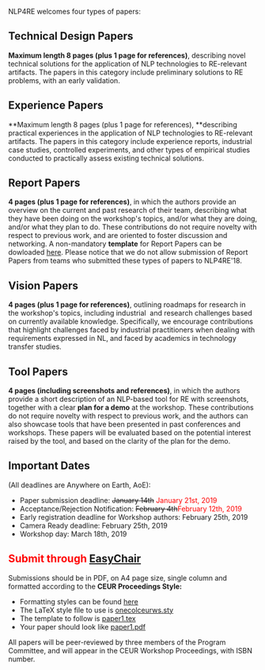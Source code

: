 NLP4RE welcomes four types of papers:

## Technical Design Papers

**Maximum length 8 pages (plus 1 page for references)**, describing novel technical solutions for the application of NLP technologies to RE-relevant artifacts. The papers in this category include preliminary solutions to RE problems, with an early validation.

## Experience Papers

**Maximum length 8 pages (plus 1 page for references), **describing practical experiences in the application of NLP technologies to RE-relevant artifacts. The papers in this category include experience reports, industrial case studies, controlled experiments, and other types of empirical studies conducted to practically assess existing technical solutions.

## Report Papers

**4 pages (plus 1 page for references)**, in which the authors provide an overview on the current and past research of their team, describing what they have been doing on the workshop's topics, and/or what they are doing, and/or what they plan to do. These contributions do not require novelty with respect to previous work, and are oriented to foster discussion and networking. A non-mandatory **template** for Report Papers can be dowloaded [here](http://fmt.isti.cnr.it/nlp4re/data/uploads/nlp4re-rp-template.pdf). Please notice that we do not allow submission of Report Papers from teams who submitted these types of papers to NLP4RE'18.

## Vision Papers

**4 pages (plus 1 page for references)**, outlining roadmaps for research in the workshop's topics, including industrial  and research challenges based on currently available knowledge. Specifically, we encourage contributions that highlight challenges faced by industrial practitioners when dealing with requirements expressed in NL, and faced by academics in technology transfer studies.

## Tool Papers

**4 pages (including screenshots and references)**, in which the authors provide a short description of an NLP-based tool for RE with screenshots, together with a clear **plan for a demo** at the workshop. These contributions do not require novelty with respect to previous work, and the authors can also showcase tools that have been presented in past conferences and workshops. These papers will be evaluated based on the potential interest raised by the tool, and based on the clarity of the plan for the demo.

## Important Dates  
(All deadlines are Anywhere on Earth, AoE):

*   Paper submission deadline: <strike>January 14th</strike> <font color="red">January 21st, 2019</font>
*   Acceptance/Rejection Notification: <strike>February 4th</strike><font color="red">February 12th, 2019</font>
*   Early registration deadline for Workshop authors: February 25th, 2019
*   Camera Ready deadline: February 25th, 2019
*   Workshop day: March 18th, 2019

## <font color="red">Submit through [EasyChair](https://easychair.org/conferences/?conf=nlp4re19)</font>

Submissions should be in PDF, on A4 page size, single column and formatted according to the **CEUR Proceedings Style:** 

*   Formatting styles can be found [here](http://ceur-ws.org/Vol-XXX/samplestyles/) 
*   The LaTeX style file to use is [onecolceurws.sty](http://ceur-ws.org/Vol-XXX/samplestyles/onecolceurws.sty)
*   The template to follow is [paper1.tex](http://ceur-ws.org/Vol-XXX/samplestyles/paper1.tex) 
*   Your paper should look like [paper1.pdf](http://ceur-ws.org/Vol-XXX/samplestyles/paper1.pdf)

All papers will be peer-reviewed by three members of the Program Committee, and will appear in the CEUR Workshop Proceedings, with ISBN number.